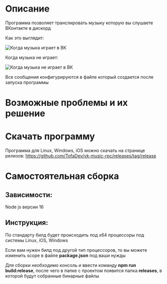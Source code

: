 <h1>Описание</h1>
Программа позволяет транслировать музыку которую вы слушаете ВКонтакте в дискорд

Как это выглядит:

![Когда музыка играет в ВК](https://files.tofahome.space/api/download/github_music_played.png)

Когда музыка не играет:

![Когда музыка не играет в ВК](https://files.tofahome.space/api/download/github_music_not_played.png)

Все сообщения конфигурируются в файле который создается после запуска программы

<h1>Возможные проблемы и их решение</h1>

<h1>Скачать программу</h1>

Программа для Linux, Windows, iOS можно скачать на странице релизов: https://github.com/TofaDev/vk-music-rpc/releases/tag/release

<h1>Самостоятельная сборка</h1>

<h2>Зависимости:</h2>

Node js версии 16


<h2>Инструкция:</h2>

По стандарту билд будет происходить под x64 процессоры под системы Linux, iOS, Windows

Если вам нужен билд под другой тип процессоров, то вы можете изменить scope в файле **package.json** под ваши нужды

Для сборки необходимо консоль и ввести команду **npm run build:release**,
после чего в папке с проектом появится папка **releases**, в которой будут собранные бинарные файлы